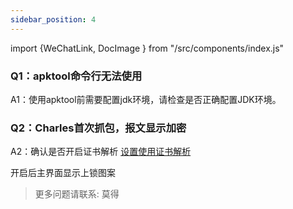 ```yaml
---
sidebar_position: 4
---
```


import {WeChatLink, DocImage } from "/src/components/index.js"



### Q1：apktool命令行无法使用

A1：使用apktool前需要配置jdk环境，请检查是否正确配置JDK环境。

<DocImage src='ace/image-20220921150941079.png'></DocImage>

### Q2：Charles首次抓包，报文显示加密

A2：确认是否开启证书解析 [设置使用证书解析](https://qaq.com/docs/help/services/safe/safeTest/environment/ACE加固工具#sslpro)

开启后主界面显示上锁图案

<DocImage src='ace/image-20220921153037651.png'></DocImage>



> 更多问题请联系: <WeChatLink name='莫得'>莫得</WeChatLink>

